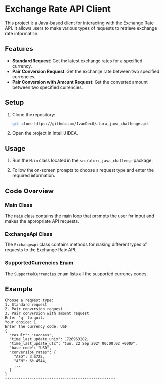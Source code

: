 # Exchange Rate API Client

This project is a Java-based client for interacting with the Exchange Rate API. It allows users to make various types of requests to retrieve exchange rate information.

## Features

- **Standard Request**: Get the latest exchange rates for a specified currency.
- **Pair Conversion Request**: Get the exchange rate between two specified currencies.
- **Pair Conversion with Amount Request**: Get the converted amount between two specified currencies.

## Setup

1. Clone the repository:
   ```sh
   git clone https://github.com/IvanDec0/alura_java_challenge.git
   ```
2. Open the project in IntelliJ IDEA.

## Usage

1. Run the `Main` class located in the `src/alura_java_challenge` package.

2. Follow the on-screen prompts to choose a request type and enter the required information.

## Code Overview

### Main Class

The `Main` class contains the main loop that prompts the user for input and makes the appropriate API requests.

### ExchangeApi Class

The `ExchangeApi` class contains methods for making different types of requests to the Exchange Rate API.

### SupportedCurrencies Enum

The `SupportedCurrencies` enum lists all the supported currency codes.

## Example

```plaintext
Choose a request type:
1. Standard request
2. Pair conversion request
3. Pair conversion with amount request
Enter 'q' to quit.
Your choice: 1
Enter the currency code: USD
{
  "result": "success",
  "time_last_update_unix": 1726963202,
  "time_last_update_utc": "Sun, 22 Sep 2024 00:00:02 +0000",
  "base_code": "USD",
  "conversion_rates": {
    "AED": 3.6725,
    "AFN": 69.4544,
    ...
  }
}
--------------------------------------------------
```
